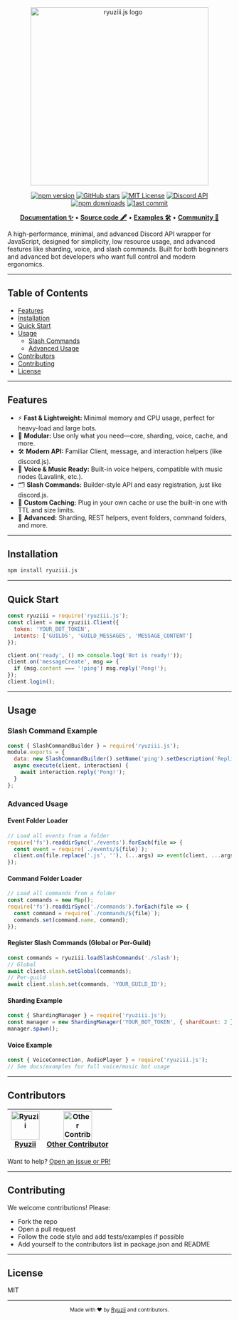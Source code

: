 <div align="center">
  <img src="https://media.discordapp.net/attachments/1380372519101399062/1394566176679661688/image-removebg-preview.png?ex=68774676&is=6875f4f6&hm=018e7a354bf452ad0dec4b647e890d67e03c8dfc1f4d4fd330e702c2349c9405&=&format=webp&quality=lossless&width=942&height=175" alt="ryuziii.js logo" width="400"/>

  <p>
    <a href="https://www.npmjs.com/package/ryuziii.js"><img src="https://img.shields.io/npm/v/ryuziii.js?style=flat-square" alt="npm version"></a>
    <a href="https://github.com/ryuzii/ryuziii.js"><img src="https://img.shields.io/github/stars/ryuzii/ryuziii.js?style=flat-square" alt="GitHub stars"></a>
    <a href="https://github.com/ryuzii/ryuziii.js/blob/main/LICENSE"><img src="https://img.shields.io/github/license/ryuzii/ryuziii.js?style=flat-square" alt="MIT License"></a>
    <a href="https://discord.com/developers/docs/intro"><img src="https://img.shields.io/badge/discord-api-7289da?style=flat-square&logo=discord" alt="Discord API"></a>
    <a href="https://img.shields.io/npm/dm/ryuziii.js?style=flat-square"><img src="https://img.shields.io/npm/dm/ryuziii.js?style=flat-square" alt="npm downloads"></a>
    <a href="https://github.com/ryuzii/ryuziii.js/commits/main"><img src="https://img.shields.io/github/last-commit/ryuzii/ryuziii.js?style=flat-square" alt="last commit"></a>
  </p>

  <p align="center">
    <a href="#documentation"><b>Documentation ✨</b></a> •
    <a href="https://github.com/ryuzii/ryuziii.js"><b>Source code 🖋️</b></a> •
    <a href="#usage"><b>Examples 🛠️</b></a> •
    <a href="https://discord.gg/your-community-link"><b>Community 💬</b></a>
  </p>
</div>

A high-performance, minimal, and advanced Discord API wrapper for JavaScript, designed for simplicity, low resource usage, and advanced features like sharding, voice, and slash commands. Built for both beginners and advanced bot developers who want full control and modern ergonomics.

---

## Table of Contents
- [Features](#features)
- [Installation](#installation)
- [Quick Start](#quick-start)
- [Usage](#usage)
  - [Slash Commands](#slash-command-example)
  - [Advanced Usage](#advanced-usage)
- [Contributors](#contributors)
- [Contributing](#contributing)
- [License](#license)

---

## Features
- ⚡ **Fast & Lightweight:** Minimal memory and CPU usage, perfect for heavy-load and large bots.
- 🧩 **Modular:** Use only what you need—core, sharding, voice, cache, and more.
- 🛠️ **Modern API:** Familiar Client, message, and interaction helpers (like discord.js).
- 🎤 **Voice & Music Ready:** Built-in voice helpers, compatible with music nodes (Lavalink, etc.).
- 🗂️ **Slash Commands:** Builder-style API and easy registration, just like discord.js.
- 🧠 **Custom Caching:** Plug in your own cache or use the built-in one with TTL and size limits.
- 🦾 **Advanced:** Sharding, REST helpers, event folders, command folders, and more.

---

## Installation
```sh
npm install ryuziii.js
```

---

## Quick Start
```js
const ryuziii = require('ryuziii.js');
const client = new ryuziii.Client({
  token: 'YOUR_BOT_TOKEN',
  intents: ['GUILDS', 'GUILD_MESSAGES', 'MESSAGE_CONTENT']
});

client.on('ready', () => console.log('Bot is ready!'));
client.on('messageCreate', msg => {
  if (msg.content === '!ping') msg.reply('Pong!');
});
client.login();
```

---

## Usage

### Slash Command Example
```js
const { SlashCommandBuilder } = require('ryuziii.js');
module.exports = {
  data: new SlashCommandBuilder().setName('ping').setDescription('Replies with Pong!'),
  async execute(client, interaction) {
    await interaction.reply('Pong!');
  }
};
```

### Advanced Usage

#### Event Folder Loader
```js
// Load all events from a folder
require('fs').readdirSync('./events').forEach(file => {
  const event = require(`./events/${file}`);
  client.on(file.replace('.js', ''), (...args) => event(client, ...args));
});
```

#### Command Folder Loader
```js
// Load all commands from a folder
const commands = new Map();
require('fs').readdirSync('./commands').forEach(file => {
  const command = require(`./commands/${file}`);
  commands.set(command.name, command);
});
```

#### Register Slash Commands (Global or Per-Guild)
```js
const commands = ryuziii.loadSlashCommands('./slash');
// Global
await client.slash.setGlobal(commands);
// Per-guild
await client.slash.set(commands, 'YOUR_GUILD_ID');
```

#### Sharding Example
```js
const { ShardingManager } = require('ryuziii.js');
const manager = new ShardingManager('YOUR_BOT_TOKEN', { shardCount: 2 });
manager.spawn();
```

#### Voice Example
```js
const { VoiceConnection, AudioPlayer } = require('ryuziii.js');
// See docs/examples for full voice/music bot usage
```

---

## Contributors

| [<img src="https://github.com/ryuzii.png" width="64" height="64" alt="Ryuzii"/><br>**Ryuzii**](https://github.com/ryuzii) | [<img src="https://github.com/octocat.png" width="64" height="64" alt="Other Contributor"/><br>**Other Contributor**](https://github.com/octocat) |
|:---:|:---:|

Want to help? [Open an issue or PR!](https://github.com/ryuzii/ryuziii.js/issues)

---

## Contributing
We welcome contributions! Please:
- Fork the repo
- Open a pull request
- Follow the code style and add tests/examples if possible
- Add yourself to the contributors list in package.json and README

---

## License
MIT

---

<div align="center">
  <sub>Made with ❤️ by <a href="https://github.com/ryuzii">Ryuzii</a> and contributors.</sub>
</div> 
